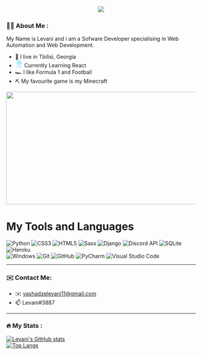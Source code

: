 <div id="header" align="center">
    <img src="https://user-images.githubusercontent.com/100613979/180797688-80f1f6b2-41ad-4fa5-ac87-df33f8868ebf.png" width="300"/>
</div>

### :technologist: About Me :
My Name is Levani and i am a Sofware Developer specialising in Web Automation and Web Development.
- :pushpin: I live in Tbilisi, Georgia
- <img src="https://github.com/devicons/devicon/blob/master/icons/react/react-original-wordmark.svg" title="React" alt="React" width="20" height="20"/> Currently Learning React
- :racing_car: I like Formula 1 and Football
- ⛏ My favourite game is my Minecraft

<div align="center">
  <img src="https://media.giphy.com/media/dWesBcTLavkZuG35MI/giphy.gif" width="600" height="300"/>
</div>

# My Tools and Languages

![Python](https://img.shields.io/badge/python-3670A0?style=for-the-badge&logo=python&logoColor=ffdd54) 
![CSS3](https://img.shields.io/badge/css3-%231572B6.svg?style=for-the-badge&logo=css3&logoColor=white) 
![HTML5](https://img.shields.io/badge/html5-%23E34F26.svg?style=for-the-badge&logo=html5&logoColor=white) 
![Sass](https://raster.shields.io/badge/sass-%2307405e.svg?style=for-the-badge&logo=sass&logoColor=white&color=CC6699)
![Django](https://raster.shields.io/badge/django-%2307405e.svg?style=for-the-badge&logo=django&logoColor=white&color=092E20) 
![Discord API](https://img.shields.io/badge/Discord%20API-%237289DA.svg?style=for-the-badge&logo=discord&logoColor=white)
![SQLite](https://img.shields.io/badge/sqlite-%2307405e.svg?style=for-the-badge&logo=sqlite&logoColor=white) 
![Heroku](https://raster.shields.io/badge/heroku-%2307405e.svg?style=for-the-badge&logo=heroku&logoColor=white&color=430098)\
![Windows](https://img.shields.io/badge/Windows-0078D6?style=for-the-badge&logo=windows&logoColor=white) 
![Git](https://img.shields.io/badge/git-%23F05033.svg?style=for-the-badge&logo=git&logoColor=white) 
![GitHub](https://img.shields.io/badge/github-%23121011.svg?style=for-the-badge&logo=github&logoColor=white)
![PyCharm](https://img.shields.io/badge/pycharm-143?style=for-the-badge&logo=pycharm&logoColor=black&color=black&labelColor=green) 
![Visual Studio Code](https://img.shields.io/badge/Visual%20Studio%20Code-0078d7.svg?style=for-the-badge&logo=visual-studio-code&logoColor=white) 

---

### :envelope: Contact Me:
- :envelope: vashadzelevani11@gmail.com
- :mailbox: Levani#3887
---

### :fire: My Stats :
[![Levani's GitHub stats](https://github-readme-stats.vercel.app/api?username=LevaniVashadze&count_private=true&show_icons=true&theme=graywhite)](https://github.com/anuraghazra/github-readme-stats)\
[![Top Langs](https://github-readme-stats.vercel.app/api/top-langs/?username=LevaniVashadze&count_private=true&theme=graywhite)](https://github.com/anuraghazra/github-readme-stats)

<img src="https://komarev.com/ghpvc/?username=LevaniVashadze&?style=for-the-badge&color=red" alt=""/>
